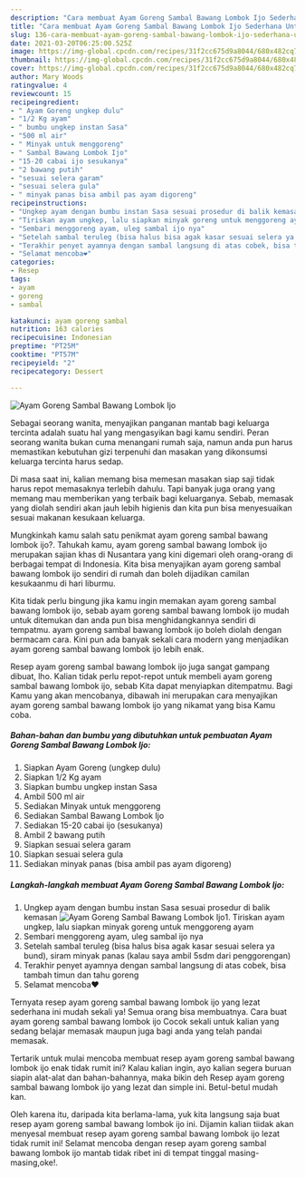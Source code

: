 ```yaml
---
description: "Cara membuat Ayam Goreng Sambal Bawang Lombok Ijo Sederhana Untuk Jualan"
title: "Cara membuat Ayam Goreng Sambal Bawang Lombok Ijo Sederhana Untuk Jualan"
slug: 136-cara-membuat-ayam-goreng-sambal-bawang-lombok-ijo-sederhana-untuk-jualan
date: 2021-03-20T06:25:00.525Z
image: https://img-global.cpcdn.com/recipes/31f2cc675d9a8044/680x482cq70/ayam-goreng-sambal-bawang-lombok-ijo-foto-resep-utama.jpg
thumbnail: https://img-global.cpcdn.com/recipes/31f2cc675d9a8044/680x482cq70/ayam-goreng-sambal-bawang-lombok-ijo-foto-resep-utama.jpg
cover: https://img-global.cpcdn.com/recipes/31f2cc675d9a8044/680x482cq70/ayam-goreng-sambal-bawang-lombok-ijo-foto-resep-utama.jpg
author: Mary Woods
ratingvalue: 4
reviewcount: 15
recipeingredient:
- " Ayam Goreng ungkep dulu"
- "1/2 Kg ayam"
- " bumbu ungkep instan Sasa"
- "500 ml air"
- " Minyak untuk menggoreng"
- " Sambal Bawang Lombok Ijo"
- "15-20 cabai ijo sesukanya"
- "2 bawang putih"
- "sesuai selera garam"
- "sesuai selera gula"
- " minyak panas bisa ambil pas ayam digoreng"
recipeinstructions:
- "Ungkep ayam dengan bumbu instan Sasa sesuai prosedur di balik kemasan"
- "Tiriskan ayam ungkep, lalu siapkan minyak goreng untuk menggoreng ayam"
- "Sembari menggoreng ayam, uleg sambal ijo nya"
- "Setelah sambal teruleg (bisa halus bisa agak kasar sesuai selera ya bund), siram minyak panas (kalau saya ambil 5sdm dari penggorengan)"
- "Terakhir penyet ayamnya dengan sambal langsung di atas cobek, bisa tambah timun dan tahu goreng"
- "Selamat mencoba❤️"
categories:
- Resep
tags:
- ayam
- goreng
- sambal

katakunci: ayam goreng sambal 
nutrition: 163 calories
recipecuisine: Indonesian
preptime: "PT25M"
cooktime: "PT57M"
recipeyield: "2"
recipecategory: Dessert

---
```



![Ayam Goreng Sambal Bawang Lombok Ijo](https://img-global.cpcdn.com/recipes/31f2cc675d9a8044/680x482cq70/ayam-goreng-sambal-bawang-lombok-ijo-foto-resep-utama.jpg)

Sebagai seorang wanita, menyajikan panganan mantab bagi keluarga tercinta adalah suatu hal yang mengasyikan bagi kamu sendiri. Peran seorang  wanita bukan cuma menangani rumah saja, namun anda pun harus memastikan kebutuhan gizi terpenuhi dan masakan yang dikonsumsi keluarga tercinta harus sedap.

Di masa  saat ini, kalian memang bisa memesan masakan siap saji tidak harus repot memasaknya terlebih dahulu. Tapi banyak juga orang yang memang mau memberikan yang terbaik bagi keluarganya. Sebab, memasak yang diolah sendiri akan jauh lebih higienis dan kita pun bisa menyesuaikan sesuai makanan kesukaan keluarga. 



Mungkinkah kamu salah satu penikmat ayam goreng sambal bawang lombok ijo?. Tahukah kamu, ayam goreng sambal bawang lombok ijo merupakan sajian khas di Nusantara yang kini digemari oleh orang-orang di berbagai tempat di Indonesia. Kita bisa menyajikan ayam goreng sambal bawang lombok ijo sendiri di rumah dan boleh dijadikan camilan kesukaanmu di hari liburmu.

Kita tidak perlu bingung jika kamu ingin memakan ayam goreng sambal bawang lombok ijo, sebab ayam goreng sambal bawang lombok ijo mudah untuk ditemukan dan anda pun bisa menghidangkannya sendiri di tempatmu. ayam goreng sambal bawang lombok ijo boleh diolah dengan bermacam cara. Kini pun ada banyak sekali cara modern yang menjadikan ayam goreng sambal bawang lombok ijo lebih enak.

Resep ayam goreng sambal bawang lombok ijo juga sangat gampang dibuat, lho. Kalian tidak perlu repot-repot untuk membeli ayam goreng sambal bawang lombok ijo, sebab Kita dapat menyiapkan ditempatmu. Bagi Kamu yang akan mencobanya, dibawah ini merupakan cara menyajikan ayam goreng sambal bawang lombok ijo yang nikamat yang bisa Kamu coba.

<!--inarticleads1-->

##### Bahan-bahan dan bumbu yang dibutuhkan untuk pembuatan Ayam Goreng Sambal Bawang Lombok Ijo:

1. Siapkan  Ayam Goreng (ungkep dulu)
1. Siapkan 1/2 Kg ayam
1. Siapkan  bumbu ungkep instan Sasa
1. Ambil 500 ml air
1. Sediakan  Minyak untuk menggoreng
1. Sediakan  Sambal Bawang Lombok Ijo
1. Sediakan 15-20 cabai ijo (sesukanya)
1. Ambil 2 bawang putih
1. Siapkan sesuai selera garam
1. Siapkan sesuai selera gula
1. Sediakan  minyak panas (bisa ambil pas ayam digoreng)




<!--inarticleads2-->

##### Langkah-langkah membuat Ayam Goreng Sambal Bawang Lombok Ijo:

1. Ungkep ayam dengan bumbu instan Sasa sesuai prosedur di balik kemasan
<img src="https://img-global.cpcdn.com/steps/6aa67ac850b84950/160x128cq70/ayam-goreng-sambal-bawang-lombok-ijo-langkah-memasak-1-foto.jpg" alt="Ayam Goreng Sambal Bawang Lombok Ijo">1. Tiriskan ayam ungkep, lalu siapkan minyak goreng untuk menggoreng ayam
1. Sembari menggoreng ayam, uleg sambal ijo nya
1. Setelah sambal teruleg (bisa halus bisa agak kasar sesuai selera ya bund), siram minyak panas (kalau saya ambil 5sdm dari penggorengan)
1. Terakhir penyet ayamnya dengan sambal langsung di atas cobek, bisa tambah timun dan tahu goreng
1. Selamat mencoba❤️




Ternyata resep ayam goreng sambal bawang lombok ijo yang lezat sederhana ini mudah sekali ya! Semua orang bisa membuatnya. Cara buat ayam goreng sambal bawang lombok ijo Cocok sekali untuk kalian yang sedang belajar memasak maupun juga bagi anda yang telah pandai memasak.

Tertarik untuk mulai mencoba membuat resep ayam goreng sambal bawang lombok ijo enak tidak rumit ini? Kalau kalian ingin, ayo kalian segera buruan siapin alat-alat dan bahan-bahannya, maka bikin deh Resep ayam goreng sambal bawang lombok ijo yang lezat dan simple ini. Betul-betul mudah kan. 

Oleh karena itu, daripada kita berlama-lama, yuk kita langsung saja buat resep ayam goreng sambal bawang lombok ijo ini. Dijamin kalian tiidak akan menyesal membuat resep ayam goreng sambal bawang lombok ijo lezat tidak rumit ini! Selamat mencoba dengan resep ayam goreng sambal bawang lombok ijo mantab tidak ribet ini di tempat tinggal masing-masing,oke!.

